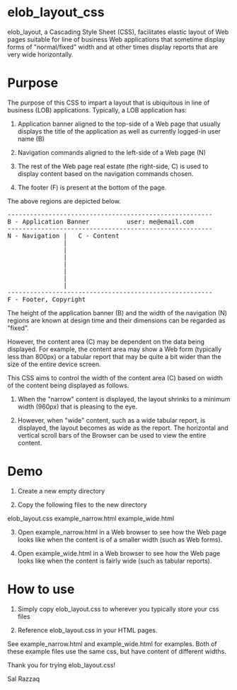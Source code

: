 elob_layout_css
===============

elob_layout, a Cascading Style Sheet (CSS), facilitates elastic layout of Web pages suitable for line of business Web applications that sometime display forms of "normal/fixed" width and at other times display reports that are very wide horizontally.


Purpose
===============

The purpose of this CSS to impart a layout that is ubiquitous in line of business (LOB) applications. Typically, a LOB application has:

1) Application banner aligned to the top-side of a Web page that usually displays the title of the application as well as currently logged-in user name (B)

2) Navigation commands aligned to the left-side of a Web page (N)

3) The rest of the Web page real estate (the right-side, C) is used to display content based on the navigation commands chosen. 

4) The footer (F) is present at the bottom of the page.

The above regions are depicted below.

<pre>
-------------------------------------------------------
B - Application Banner          user: me@email.com 
-------------------------------------------------------
N - Navigation |   C - Content
               |
               |
               |
               |
               |
               |
               |
-------------------------------------------------------
F - Footer, Copyright
</pre>			   

The height of the application banner (B) and the width of the navigation (N) regions are known at design time and their dimensions can be regarded as "fixed".

However, the content area (C) may be dependent on the data being displayed. For example, the content area may show a Web form (typically less than 800px) or a tabular report that may be quite a bit wider than the size of the entire device screen.

This CSS aims to control the width of the content area (C) based on width of the content being displayed as follows.

1. When the "narrow" content is displayed, the layout shrinks to a minimum width (960px) that is pleasing to the eye.

2. However, when "wide" content, such as a wide tabular report, is displayed, the layout becomes as wide as the report. The horizontal and vertical scroll bars of the Browser can be used to view the entire content.


Demo
===============

1) Create a new empty directory

2) Copy the following files to the new directory

elob_layout.css
example_narrow.html
example_wide.html

3) Open example_narrow.html in a Web browser to see how the Web page looks like when the content is of a smaller width (such as Web forms).

4) Open example_wide.html in a Web browser to see how the Web page looks like when the content is fairly wide (such as tabular reports).

How to use
===============

1) Simply copy elob_layout.css to wherever you typically store your css files

2) Reference elob_layout.css in your HTML pages.

See example_narrow.html and example_wide.html for examples. Both of these example files use the same css, but have content of different widths.

Thank you for trying elob_layout.css!

Sal Razzaq
